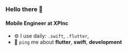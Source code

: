 ### Hello there 👋

#### Mobile Engineer at XPInc

- ⚙️ I use daily: `.swift`, `.flutter`,
- 💬 `ping` me about **flutter**, **swift**, **development**